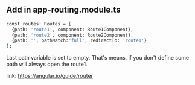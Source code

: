 
## Add in app-routing.module.ts
```bash
const routes: Routes = [
  {path: 'route1', component: Route1Component},
  {path: 'route2', component: Route2Component},
  {path: '', pathMatch:'full', redirectTo: 'route1'}
];
```
Last path variable is set to empty. That's means, if you don't define some path will always open the route1.

link: https://angular.io/guide/router 
